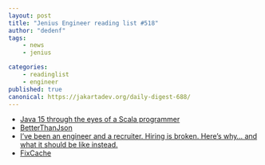 ```yaml
---
layout: post
title: "Jenius Engineer reading list #518"
author: "dedenf"
tags:
    - news
    - jenius

categories:
    - readinglist
    - engineer
published: true
canonical: https://jakartadev.org/daily-digest-688/
---
```


- [Java 15 through the eyes of a Scala programmer](https://blog.softwaremill.com/java-15-through-the-eyes-of-a-scala-programmer-edde1ea04492)
- [BetterThanJson](https://wiki.alopex.li/BetterThanJson)
- [I’ve been an engineer and a recruiter. Hiring is broken. Here’s why… and what it should be like instead.](http://blog.alinelerner.com/ive-been-an-engineer-and-a-recruiter-hiring-is-broken-heres-why-and-heres-what-it-should-be-like-instead/)
- [FixCache](https://github.com/aavshr/fixCache)
